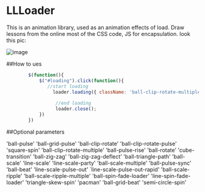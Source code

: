 # LLLoader

This is an animation library, used as an animation effects of load. Draw lessons from the online most of the CSS  code, JS for encapsulation.
look this pic:

![image](https://github.com/wawsc5354524/LLLoader/blob/master/Loader/img/img.jpg)


##How to ues
```javascript
		$(function(){
			$("#loading").click(function(){
			   //start loading
				 loader.loading({ className: 'ball-clip-rotate-multiple', delay: 1000});//parameterOne animationName parameterTwo delayTime,ms.
				 
				  //end loading
				  loader.close();
			})
		})
```

##Optional parameters

'ball-pulse'
'ball-grid-pulse'
'ball-clip-rotate'
'ball-clip-rotate-pulse'
'square-spin'
'ball-clip-rotate-multiple'
'ball-pulse-rise'
'ball-rotate'
'cube-transition'
'ball-zig-zag'
'ball-zig-zag-deflect'
'ball-triangle-path'
'ball-scale'
'line-scale'
'line-scale-party'
'ball-scale-multiple'
'ball-pulse-sync'
'ball-beat'
'line-scale-pulse-out'
`line-scale-pulse-out-rapid'
'ball-scale-ripple'
'ball-scale-ripple-multiple'
'ball-spin-fade-loader'
'line-spin-fade-loader'
'triangle-skew-spin'
'pacman'
'ball-grid-beat'
'semi-circle-spin'


